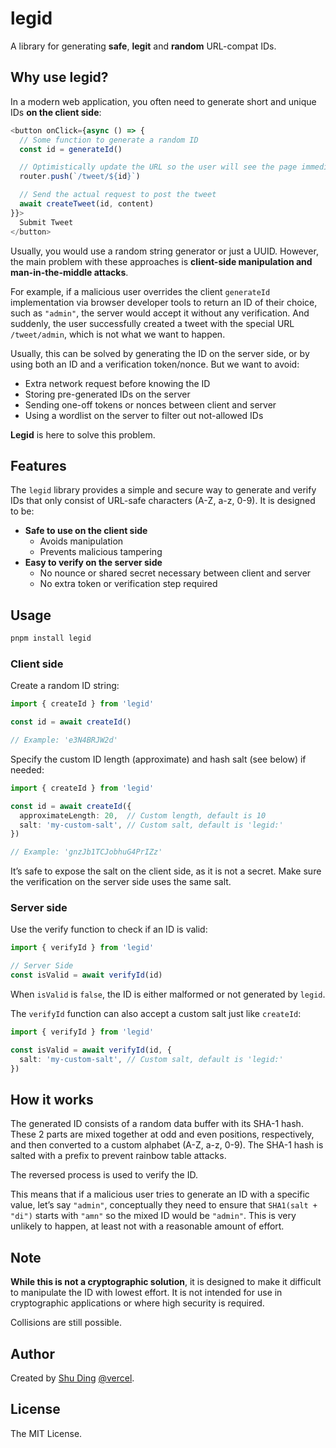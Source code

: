 # legid

A library for generating __safe__, __legit__ and __random__ URL-compat IDs.

## Why use legid?

In a modern web application, you often need to generate short and unique IDs
__on the client side__:

```typescript
<button onClick={async () => {
  // Some function to generate a random ID
  const id = generateId()

  // Optimistically update the URL so the user will see the page immediately
  router.push(`/tweet/${id}`)

  // Send the actual request to post the tweet
  await createTweet(id, content)
}}>
  Submit Tweet
</button>
```

Usually, you would use a random string generator or just a UUID. However, the
main problem with these approaches is __client-side manipulation and man-in-the-middle
attacks__.

For example, if a malicious user overrides the client `generateId` implementation
via browser developer tools to return an ID of their choice, such as `"admin"`, the server
would accept it without any verification. And suddenly, the user successfully created a tweet
with the special URL `/tweet/admin`, which is not what we want to happen.

Usually, this can be solved by generating the ID on the server side, or by using
both an ID and a verification token/nonce. But we want to avoid:

- Extra network request before knowing the ID
- Storing pre-generated IDs on the server
- Sending one-off tokens or nonces between client and server
- Using a wordlist on the server to filter out not-allowed IDs

__Legid__ is here to solve this problem.

## Features

The `legid` library provides a simple and secure way to generate and verify IDs that
only consist of URL-safe characters (A-Z, a-z, 0-9). It is designed to be:

- **Safe to use on the client side**
  - Avoids manipulation
  - Prevents malicious tampering
- **Easy to verify on the server side**
  - No nounce or shared secret necessary between client and server
  - No extra token or verification step required

## Usage

```bash
pnpm install legid
```

### Client side

Create a random ID string:

```typescript
import { createId } from 'legid'

const id = await createId()

// Example: 'e3N4BRJW2d'
```

Specify the custom ID length (approximate) and hash salt (see below) if needed:

```typescript
import { createId } from 'legid'

const id = await createId({
  approximateLength: 20,  // Custom length, default is 10
  salt: 'my-custom-salt', // Custom salt, default is 'legid:'
})

// Example: 'gnzJb1TCJobhuG4PrIZz'
```

It’s safe to expose the salt on the client side, as it is not a secret. Make
sure the verification on the server side uses the same salt.

### Server side

Use the verify function to check if an ID is valid:

```typescript
import { verifyId } from 'legid'

// Server Side
const isValid = await verifyId(id)
```

When `isValid` is `false`, the ID is either malformed or not generated by `legid`.

The `verifyId` function can also accept a custom salt just like `createId`:

```typescript
import { verifyId } from 'legid'

const isValid = await verifyId(id, {
  salt: 'my-custom-salt', // Custom salt, default is 'legid:'
})
```

## How it works

The generated ID consists of a random data buffer with its SHA-1 hash. These 2 parts
are mixed together at odd and even positions, respectively, and then converted to a custom
alphabet (A-Z, a-z, 0-9). The SHA-1 hash is salted with a prefix to prevent rainbow table attacks.

The reversed process is used to verify the ID.

This means that if a malicious user tries to generate an ID with a specific value,
let’s say `"admin"`, conceptually they need to ensure that `SHA1(salt + "di")` starts with `"amn"` so the mixed ID would be `"admin"`. This is very unlikely to happen, at least not with a reasonable amount of effort.

## Note

**While this is not a cryptographic solution**, it is designed to make it difficult
to manipulate the ID with lowest effort. It is not intended for use in
cryptographic applications or where high security is required.

Collisions are still possible.

## Author

Created by [Shu Ding](https://x.com/shuding_) [@vercel](https://vercel.com).

## License

The MIT License.
